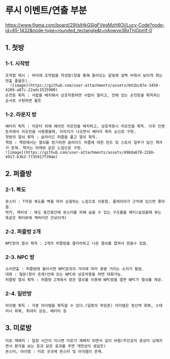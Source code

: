 # 루시 이벤트/연출 부분

https://www.figma.com/board/29jlslHkGSIgFVegMzH6Ol/Lucy-Code?node-id=85-1432&node-type=rounded_rectangle&t=nAowve3BxThjOpmf-0

## 1. 첫방
  ### 1-1. 시작방
    조작법 제시 : 바닥에 조작법을 작성함(창을 통해 들어오는 달빛에 살짝 비춰서 보이게 하는 연출 좋을듯).
      ![image](https://github.com/user-attachments/assets/041bc87e-3450-4209-a87c-22adc1525900)
    손전등 획득 : 서랍을 배치해서 상호작용하면 서랍이 열리고, 안에 있는 손전등을 획득하는 순서로 구현하면 될듯
  ### 1-2. 라운지 방
    배터리 획득 : 카운터 위에 에어컨 리모컨을 배치하고, 상호작용시 리모컨을 획득. 이후 인벤토리에서 리모컨을 사용했을때, 이미지가 나오면서 배터리 획득 순으로 구현.
    첫방의 열쇠 획득 : 슬라이드 퍼즐을 풀고 열쇠 획득. 
    책장 : 책장에서는 열쇠를 얻기위한 슬라이드 퍼즐에 대한 힌트 및 스토리 일부가 담긴 책자가 존재. 책자는 아래와 같은 느낌으로 구현.
    ![image](https://github.com/user-attachments/assets/498da678-226b-4917-b3b3-7735917f394e)

## 2. 퍼즐방
  ### 2-1. 복도
    몬스터 : T자형 복도를 벽을 따라 순찰하는 느낌으로 이동함. 플레이어가 근처에 있으면 쫒아옴.
    락커, 캐비넷 : 복도 중간중간에 몬스터를 피해 숨을 수 있는 구조물을 배치(숨었을때 뷰는 똑같은 쿼터뷰에 캐릭터만 안보이게)
  ### 2-2. 퍼즐방 2개
    NPC방의 열쇠 획득 : 2개의 퍼즐방을 클리어하고 나온 열쇠를 합쳐서 얻을수 있음.
  ### 2-3. NPC 방
    소리연출 : 퍼즐방에 들어서면 NPC방과의 거리에 따라 쿵쿵 거리는 소리가 들림.
    대화 : 철문(창이 존재)안에 있는 NPC와 상호작용을 하면 대화가능.
    퍼즐방 열쇠 획득 : 퍼즐방 2개에서 얻은 열쇠를 이용해 NPC방을 열면 NPC가 열쇠를 제공.
  ### 2-4. 일반방
    아이템 획득 : 각종 아이템을 획득할 수 있다.(일종의 파밍존) 아이템은 정신력 회복, 스태미너 회복, 최대치 상승, 배터리 등
    
  ## 3. 미로방
    미로 재배치 : 일정 시간이 지나면 미로가 재배치 되면서 길이 바뀜(주인공의 증상이 심해지면서 환각을 보는 등과 같은 효과를 주면 개연성이 생길듯)
    몬스터, 아이템 : 미로 곳곳에 몬스터 및 아이템이 존재.

